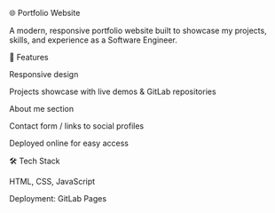 🌐 Portfolio Website

A modern, responsive portfolio website built to showcase my projects, skills, and experience as a Software Engineer.

🚀 Features

Responsive design

Projects showcase with live demos & GitLab repositories

About me section

Contact form / links to social profiles

Deployed online for easy access

🛠️ Tech Stack

HTML, CSS, JavaScript

Deployment: GitLab Pages
